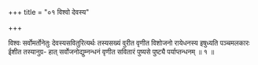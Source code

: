 +++
title = "०१ विश्वो देवस्य"

+++

विश्वः सर्वोमर्तोनेतुः देवस्यसवितुरित्यर्थः तस्यसख्यं वुरीत वृणीत विशोजनो रायेधनस्य इषुध्यति पञ्चमलकारः ईशीत तस्यानुग्र- हात् सर्वोजनोद्युम्नन्धनं वृणीत सवितारं पुष्यसे पुष्ट्यै पर्याप्तन्धनम् ॥ १ ॥